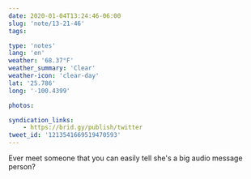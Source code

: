 ```yaml
---
date: 2020-01-04T13:24:46-06:00
slug: 'note/13-21-46'
tags:

type: 'notes'
lang: 'en'
weather: '68.37°F'
weather_summary: 'Clear'
weather-icon: 'clear-day'
lat: '25.786'
long: '-100.4399'

photos:

syndication_links:
    - https://brid.gy/publish/twitter
tweet_id: '1213541669519470593'
---
```

Ever meet someone that you can easily tell she's a big audio message person?